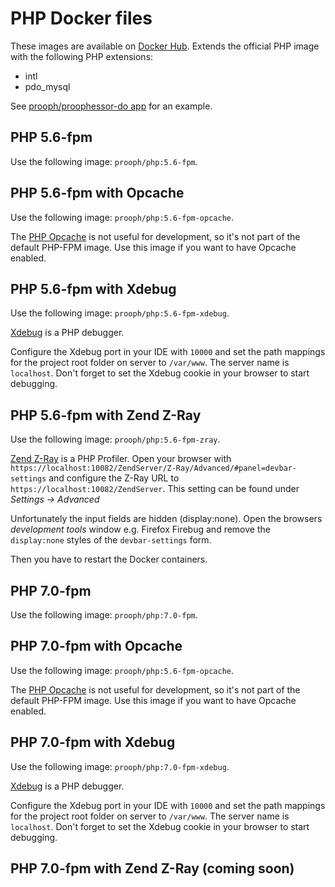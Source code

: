# PHP Docker files

These images are available on [Docker Hub](https://hub.docker.com/r/prooph/php/). 
Extends the official PHP image with the following PHP extensions:

* intl 
* pdo_mysql

See [prooph/proophessor-do app](https://github.com/prooph/proophessor-do) for an example.

## PHP 5.6-fpm
Use the following image: `prooph/php:5.6-fpm`.

## PHP 5.6-fpm with Opcache
Use the following image: `prooph/php:5.6-fpm-opcache`.

The [PHP Opcache](http://php.net/manual/en/book.opcache.php) is not useful for development, so it's not part of the default PHP-FPM image. Use
this image if you want to have Opcache enabled.

## PHP 5.6-fpm with Xdebug
Use the following image: `prooph/php:5.6-fpm-xdebug`.

[Xdebug](http://xdebug.org/) is a PHP debugger.

Configure the Xdebug port in your IDE with `10000` and set the path mappings for the project root folder on server 
to `/var/www`. The server name is `localhost`. Don't forget to set the Xdebug cookie in your browser to start debugging.

## PHP 5.6-fpm with Zend Z-Ray
Use the following image: `prooph/php:5.6-fpm-zray`.

[Zend Z-Ray](http://www.zend.com/de/products/server/z-ray) is a PHP Profiler. Open your browser with `https://localhost:10082/ZendServer/Z-Ray/Advanced/#panel=devbar-settings`
and configure the Z-Ray URL to `https://localhost:10082/ZendServer`. This setting can be found under *Settings -> Advanced*

Unfortunately the input fields are hidden (display:none). Open the browsers *development tools* window e.g. Firefox 
Firebug and remove the `display:none` styles of the `devbar-settings` form. 

Then you have to restart the Docker containers.

## PHP 7.0-fpm
Use the following image: `prooph/php:7.0-fpm`.

## PHP 7.0-fpm with Opcache
Use the following image: `prooph/php:5.6-fpm-opcache`.

The [PHP Opcache](http://php.net/manual/en/book.opcache.php) is not useful for development, so it's not part of the default PHP-FPM image. Use
this image if you want to have Opcache enabled.

## PHP 7.0-fpm with Xdebug
Use the following image: `prooph/php:7.0-fpm-xdebug`.

[Xdebug](http://xdebug.org/) is a PHP debugger.

Configure the Xdebug port in your IDE with `10000` and set the path mappings for the project root folder on server 
to `/var/www`. The server name is `localhost`. Don't forget to set the Xdebug cookie in your browser to start debugging.

## PHP 7.0-fpm with Zend Z-Ray (coming soon)


